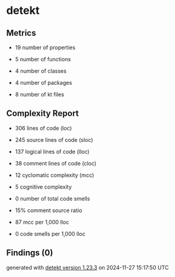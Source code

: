 # detekt

## Metrics

* 19 number of properties

* 5 number of functions

* 4 number of classes

* 4 number of packages

* 8 number of kt files

## Complexity Report

* 306 lines of code (loc)

* 245 source lines of code (sloc)

* 137 logical lines of code (lloc)

* 38 comment lines of code (cloc)

* 12 cyclomatic complexity (mcc)

* 5 cognitive complexity

* 0 number of total code smells

* 15% comment source ratio

* 87 mcc per 1,000 lloc

* 0 code smells per 1,000 lloc

## Findings (0)

generated with [detekt version 1.23.3](https://detekt.dev/) on 2024-11-27 15:17:50 UTC
